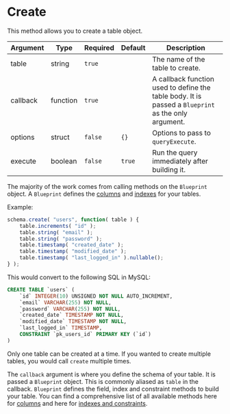 # Create

This method allows you to create a table object.

| Argument | Type | Required | Default | Description |
| --- | --- | --- | --- | --- |
| table | string | `true` |  | The name of the table to create. |
| callback | function | `true` |  | A callback function used to define the table body. It is passed a `Blueprint` as the only argument. |
| options | struct | `false` | `{}` | Options to pass to `queryExecute`. |
| execute | boolean | `false` | `true` | Run the query immediately after building it. |

The majority of the work comes from calling methods on the `Blueprint` object.  A `Blueprint` defines the [columns](/schema/columns.md) and [indexes](/schema/indexes.md) for your tables.

Example:

```js
schema.create( "users", function( table ) {
    table.increments( "id" );
    table.string( "email" );
    table.string( "password" );
    table.timestamp( "created_date" );
    table.timestamp( "modified_date" );
    table.timestamp( "last_logged_in" ).nullable();
} );
```

This would convert to the following SQL in MySQL:

```sql
CREATE TABLE `users` (
    `id` INTEGER(10) UNSIGNED NOT NULL AUTO_INCREMENT,
    `email` VARCHAR(255) NOT NULL,
    `password` VARCHAR(255) NOT NULL,
    `created_date` TIMESTAMP NOT NULL,
    `modified_date` TIMESTAMP NOT NULL,
    `last_logged_in` TIMESTAMP,
    CONSTRAINT `pk_users_id` PRIMARY KEY (`id`)
)
```

Only one table can be created at a time.  If you wanted to create multiple tables, you would call `create` multiple times.

The `callback` argument is where you define the schema of your table.  It is passed a `Blueprint` object.  This is commonly aliased as `table` in the callback.  `Blueprint` defines the field, index and constraint methods to build your table.  You can find a comprehensive list of all available methods here for [columns](/schema/columns.md) and here for [indexes and constraints](/schema/indexes.md).

